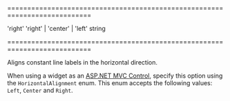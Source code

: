 <!--**
/*-------------------------------------------
    Auto-generated file. Do not modify.
-------------------------------------------

**-->
===========================================================================
<!--default-->'right'<!--/default-->
<!--acceptValues-->'right' | 'center' | 'left'<!--/acceptValues-->
<!--type-->string<!--/type-->
===========================================================================

<!--shortDescription-->
Aligns constant line labels in the horizontal direction.
<!--/shortDescription-->

<!--fullDescription-->
When using a widget as an [ASP.NET MVC Control](/Documentation/Guide/ASP.NET_MVC_Controls/Fundamentals/), specify this option using the `HorizontalAlignment` enum. This enum accepts the following values: `Left`, `Center` and `Right`.
<!--/fullDescription-->